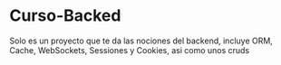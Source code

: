 # Curso-Backed
Solo es un proyecto que te da las nociones del backend, incluye ORM, Cache, WebSockets, Sessiones y Cookies, asi como unos cruds
